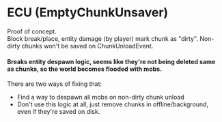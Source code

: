 # ECU (EmptyChunkUnsaver)

Proof of concept.  
Block break/place, entity damage (by player) mark chunk as "dirty". Non-dirty chunks won't be saved on ChunkUnloadEvent.

#### Breaks entity despawn logic, seems like they're not being deleted same as chunks, so the world becomes flooded with mobs.
There are two ways of fixing that:
- Find a way to despawn all mobs on non-dirty chunk unload
- Don't use this logic at all, just remove chunks in offline/background, even if they're saved on disk.



